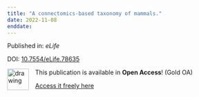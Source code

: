 ```yaml
---
title: "A connectomics-based taxonomy of mammals."
date: 2022-11-08
enddate:
---
```


Published in: *eLife*

DOI: [10.7554/eLife.78635](https://doi.org/10.7554/eLife.78635)

<img src="https://upload.wikimedia.org/wikipedia/commons/thumb/7/77/Open_Access_logo_PLoS_transparent.svg/800px-Open_Access_logo_PLoS_transparent.svg.png" alt="drawing" width="50" align="left"/> &nbsp;&nbsp;&nbsp;This publication is available in **Open Access**! (Gold OA)

&nbsp;&nbsp;&nbsp;<a href="https://doi.org/10.7554/elife.78635">Access it freely here</a>

